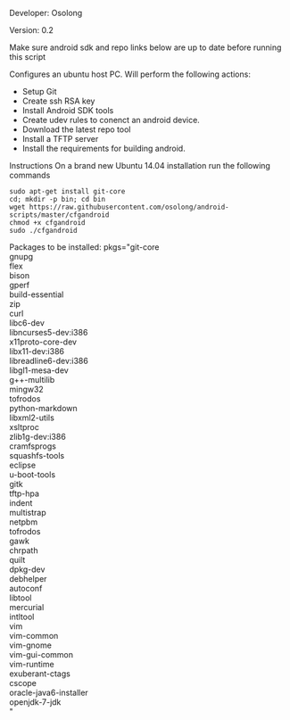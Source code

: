 Developer: Osolong

Version: 0.2

 Make sure android sdk and repo links below are up to date before running this script

 Configures an ubuntu host PC. Will perform the following actions:
  - Setup Git
  - Create ssh RSA key
  - Install Android SDK tools
  - Create udev rules to conenct an android device.
  - Download the latest repo tool
  - Install a TFTP server
  - Install the requirements for building android.

Instructions
	On a brand new Ubuntu 14.04 installation run the following commands
```
sudo apt-get install git-core
cd; mkdir -p bin; cd bin
wget https://raw.githubusercontent.com/osolong/android-scripts/master/cfgandroid
chmod +x cfgandroid
sudo ./cfgandroid
```

Packages to be installed:
	pkgs="git-core \
		gnupg 	\
		flex 	\
		bison 	\
		gperf 	\
		build-essential \
		zip 	\
		curl 	\
		libc6-dev \
		libncurses5-dev:i386 \
		x11proto-core-dev \
		libx11-dev:i386 \
		libreadline6-dev:i386 \
		libgl1-mesa-dev \
		g++-multilib \
		mingw32 \
		tofrodos \
		python-markdown \
		libxml2-utils \
		xsltproc \
		zlib1g-dev:i386 \
		cramfsprogs \
		squashfs-tools \
		eclipse \
		u-boot-tools \
		gitk \
		tftp-hpa \
		indent \
		multistrap \
		netpbm \
		tofrodos \
		gawk \
      chrpath \
      quilt \
      dpkg-dev \
		debhelper \
		autoconf \
		libtool \
		mercurial \
		intltool \
		vim \
		vim-common \
		vim-gnome \
		vim-gui-common \
		vim-runtime \
		exuberant-ctags \
		cscope \
      oracle-java6-installer \
      openjdk-7-jdk \
		"
